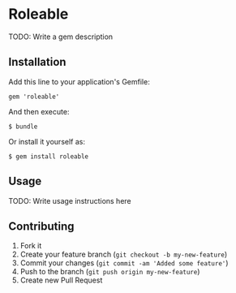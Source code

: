 # Roleable

TODO: Write a gem description

## Installation

Add this line to your application's Gemfile:

    gem 'roleable'

And then execute:

    $ bundle

Or install it yourself as:

    $ gem install roleable

## Usage

TODO: Write usage instructions here

## Contributing

1. Fork it
2. Create your feature branch (`git checkout -b my-new-feature`)
3. Commit your changes (`git commit -am 'Added some feature'`)
4. Push to the branch (`git push origin my-new-feature`)
5. Create new Pull Request
